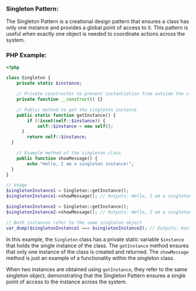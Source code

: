 ### Singleton Pattern:

The Singleton Pattern is a creational design pattern that ensures a class has only one instance and provides a global point of access to it. This pattern is useful when exactly one object is needed to coordinate actions across the system.

### PHP Example:

```php
<?php

class Singleton {
    private static $instance;

    // Private constructor to prevent instantiation from outside the class
    private function __construct() {}

    // Public method to get the singleton instance
    public static function getInstance() {
        if (!isset(self::$instance)) {
            self::$instance = new self();
      }
        return self::$instance;
  }

    // Example method of the singleton class
    public function showMessage() {
        echo "Hello, I am a singleton instance!";
  }
}

// Usage
$singletonInstance1 = Singleton::getInstance();
$singletonInstance1->showMessage(); // Outputs: Hello, I am a singleton instance!

$singletonInstance2 = Singleton::getInstance();
$singletonInstance2->showMessage(); // Outputs: Hello, I am a singleton instance!

// Both instances refer to the same singleton object
var_dump($singletonInstance1 === $singletonInstance2); // Outputs: bool(true)
```

In this example, the `Singleton` class has a private static variable `$instance` that holds the single instance of the class. The `getInstance` method ensures that only one instance of the class is created and returned. The `showMessage` method is just an example of a functionality within the singleton class.

When two instances are obtained using `getInstance`, they refer to the same singleton object, demonstrating that the Singleton Pattern ensures a single point of access to the instance across the system.